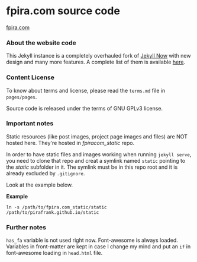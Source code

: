 # fpira.com source code

[fpira.com](http://fpira.com)

### About the website code

This Jekyll instance is a completely overhauled fork of [Jekyll Now](https://github.com/barryclark/jekyll-now) with new design and many more features. A complete list of them is available [here]().

### Content License

To know about terms and license, please read the `terms.md` file in `pages/pages`.

Source code is released under the terms of GNU GPLv3 license.

### Important notes

Static resources (like post images, project page images and files) are NOT hosted here. They're hosted in *fpiracom_static* repo.

In order to have static files and images working when running `jekyll serve`, you need to clone that repo and creat a symlink named `static` pointing to the _static_ subfolder in it. The symlink must be in this repo root and it is already excluded by `.gitignore`.

Look at the example below.

**Example**

```
ln -s /path/to/fpira.com_static/static /path/to/pirafrank.github.io/static
```
### Further notes

`has_fa` variable is not used right now. Font-awesome is always loaded. Variables in front-matter are kept in case I change my mind and put an `if` in font-awesome loading in `head.html` file.
